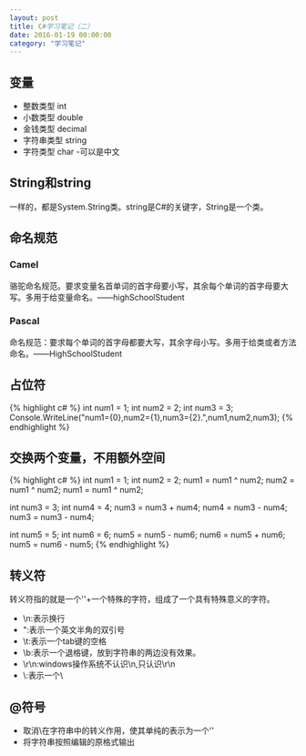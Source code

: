 ```yaml
---
layout: post
title: C#学习笔记（二）
date: 2016-01-19 00:00:00
category: "学习笔记"
---
```



## 变量
* 整数类型 int
* 小数类型 double
* 金钱类型 decimal
* 字符串类型 string
* 字符类型 char -可以是中文

## String和string
一样的，都是System.String类。string是C#的关键字，String是一个类。

## 命名规范

### Camel 

骆驼命名规范。要求变量名首单词的首字母要小写，其余每个单词的首字母要大写。多用于给变量命名。——highSchoolStudent

### Pascal

命名规范：要求每个单词的首字母都要大写，其余字母小写。多用于给类或者方法命名。——HighSchoolStudent

## 占位符
{% highlight c# %}
int num1 = 1;
int num2 = 2;
int num3 = 3;
Console.WriteLine("num1={0},num2={1},num3={2}.",num1,num2,num3);
{% endhighlight %}

## 交换两个变量，不用额外空间
{% highlight c# %}
int num1 = 1;
int num2 = 2;
num1 = num1 ^ num2;
num2 = num1 ^ num2;
num1 = num1 ^ num2;

int num3 = 3;
int num4 = 4;
num3 = num3 + num4;
num4 = num3 - num4;
num3 = num3 - num4;

int num5 = 5;
int num6 = 6;
num5 = num5 - num6;
num6 = num5 + num6;
num5 = num6 - num5;
{% endhighlight %}

## 转义符
转义符指的就是一个'\'+一个特殊的字符，组成了一个具有特殊意义的字符。

* \n:表示换行
* \":表示一个英文半角的双引号
* \t:表示一个tab键的空格
* \b:表示一个退格键，放到字符串的两边没有效果。
* \r\n:windows操作系统不认识\n,只认识\r\n
* \\:表示一个\

## @符号
* 取消\在字符串中的转义作用，使其单纯的表示为一个'\'
* 将字符串按照编辑的原格式输出
